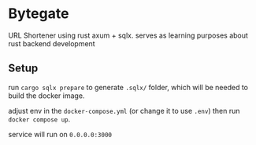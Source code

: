 # Bytegate
URL Shortener using rust axum + sqlx. 
serves as learning purposes about rust backend development

## Setup

run `cargo sqlx prepare` to generate `.sqlx/` folder, which will be needed to build the docker image.

adjust env in the `docker-compose.yml` (or change it to use `.env`) then run `docker compose up`.

service will run on `0.0.0.0:3000`